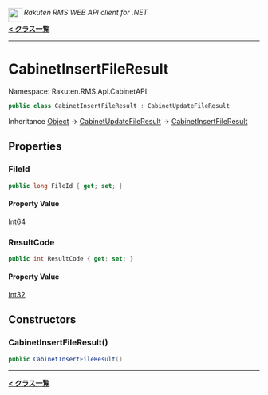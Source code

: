 <img align="left" style="height: 2em;" src="https://webservice.rakuten.co.jp/favicon.ico"><em>Rakuten RMS WEB API client for .NET</em>

[**< クラス一覧**](./)
- - -

# CabinetInsertFileResult

Namespace: Rakuten.RMS.Api.CabinetAPI

```csharp
public class CabinetInsertFileResult : CabinetUpdateFileResult
```

Inheritance [Object](https://docs.microsoft.com/en-us/dotnet/api/system.object) → [CabinetUpdateFileResult](./rakuten.rms.api.cabinetapi.cabinetupdatefileresult) → [CabinetInsertFileResult](./rakuten.rms.api.cabinetapi.cabinetinsertfileresult)

## Properties

### <a id="properties-fileid"/>**FileId**

```csharp
public long FileId { get; set; }
```

#### Property Value

[Int64](https://docs.microsoft.com/en-us/dotnet/api/system.int64)<br>

### <a id="properties-resultcode"/>**ResultCode**

```csharp
public int ResultCode { get; set; }
```

#### Property Value

[Int32](https://docs.microsoft.com/en-us/dotnet/api/system.int32)<br>

## Constructors

### <a id="constructors-.ctor"/>**CabinetInsertFileResult()**

```csharp
public CabinetInsertFileResult()
```


- - -
[**< クラス一覧**](./)
